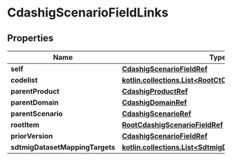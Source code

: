 
# CdashigScenarioFieldLinks

## Properties
| Name | Type | Description | Notes |
| ------------ | ------------- | ------------- | ------------- |
| **self** | [**CdashigScenarioFieldRef**](CdashigScenarioFieldRef.md) |  |  [optional] |
| **codelist** | [**kotlin.collections.List&lt;RootCtCodelistRefElement&gt;**](RootCtCodelistRefElement.md) |  |  [optional] |
| **parentProduct** | [**CdashigProductRef**](CdashigProductRef.md) |  |  [optional] |
| **parentDomain** | [**CdashigDomainRef**](CdashigDomainRef.md) |  |  [optional] |
| **parentScenario** | [**CdashigScenarioRef**](CdashigScenarioRef.md) |  |  [optional] |
| **rootItem** | [**RootCdashigScenarioFieldRef**](RootCdashigScenarioFieldRef.md) |  |  [optional] |
| **priorVersion** | [**CdashigScenarioFieldRef**](CdashigScenarioFieldRef.md) |  |  [optional] |
| **sdtmigDatasetMappingTargets** | [**kotlin.collections.List&lt;SdtmigDatasetVariableRefTarget&gt;**](SdtmigDatasetVariableRefTarget.md) |  |  [optional] |



